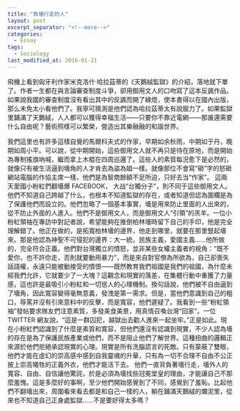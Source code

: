 ```yaml
---
title: "負墻行走的人"
layout: post
excerpt_separator: "<!--more-->"
categories:
  - Essay
tags:
  - Sociology
last_modified_at: 2016-01-21
---
```


飛機上看到匈牙利作家米克洛什·哈拉茲蒂的《天鵝絨監獄》的介紹，落地就下單了。作者一生都在與言論審查制度斗爭，卻用御用文人的口吻寫了這本反諷作品。如果說我國的審查制度沒有看出其中的反諷而開了綠燈，使本書得以在國內出版，那么未免太小看他們了。我寧可猜測是他們認為哈拉茲蒂太有說服力了。如果監獄里鋪滿了天鵝絨，人人都可以獲得幸福生活——只要你不靠近電網——那誰還需要什么自由呢？藝術照樣可以繁榮，營造出其樂融融的和諧世界。

<!--more-->

我們這里也有許多這樣自覺的馬爾科夫式的作家，早期如余秋雨，中期如于丹，晚期如周小平。可以說，從中期開始，這些御用文人就不再只是待在原地，而是開始為專制搖旗吶喊，繼而拿上木棍在四周巡邏了。這些人的素質每況愈下是必然的，就像只有被生活逼到墻角的人才肯去為盜為娼一樣。就像那位不會寫“砸”字的怒砸網站電腦的作協主席一樣，他們是為智商餘額不足所迫，只好去当“作家”。
這兩天愛國小粉紅們翻墻爆 FACEBOOK， 大战“台獨分子”，則不同于這些御用文人。他們不知道自己跨越了什么，也根本不知道監獄的存在，或者知道但認為圍欄是為了保護他們而設立的。他們忽略了一個基本事實，墻是用來防止里面的人出來的，從不防止外面的人進入。他們不是御用文人，而是御用文人“引領”的羔羊。一位小粉紅領袖在專訪中對記者說，希望能夠在推倒柏林墻時留下自己的手印，他是完全理解錯了。他正在做的，是拓寬柏林墻的邊界，他走到哪里，就要在那里豎起墻來。那是他認為神聖不可侵犯的邊界：大一統，民族主義，愛國主義……他所做的，完全符合正義。他們對台灣獨立的憤怒，並非某些女權主義者的視角：“既不愛你，也不許你走，否則就要動用暴力”，而是來自對官僚為所欲為，自己卻喪失話語權，永遠只能被動接受的憤恨——既然教育我們祖國是我們的祖國，為什麼未經我們允許，它就要少了一大塊？這觀念和現實的落差，在集體行動中重獲了力量感，這也許是最吸引小粉紅和一切慫人的心理機制。換句話說，他們被不自由逼到了墻角，因此寬容變得毫無意義，發洩是第一需求。但是，當他們意識到自己的粗口，辱罵并沒有引來意料中的反擊，而是寬容，他們遲疑了。我看到一些“粉紅領袖”發帖要求隊友們注意素質，多發美食美景，用真情召喚台灣“回家”。一位 TWITTER 網友說，“這是一群囚犯，越獄出去勸人進來一起坐牢。”正是如此。現在小粉紅們認識到了什麼是素質和寬容，但他們還沒有認識到現實，不少人認為墻的存在是為了保護民族產業或他們，而不是阻止他們了解世界。這種扭曲的邏輯正來源於他們拒絕承認現實的心理。現實是所有洗腦謊言的死敵。只有蒙蔽了雙眼，他們才能在虛幻的崇高感中感到自我靈魂的升華，只有為一切不合理不自由不公正披上崇高犧牲的正義外衣，他們才能活下去。
他們一直背負著墻行走，墻外人的寬容、自由、自信讓他驚詫，於是必須為墻找些冠冕堂皇的理由，才能讓自己不那麼羞愧。這是多麼好的事啊，至少他們開始感覺到了不同，感覺到了羞恥。比起他們不翻墻出來，周圍看來看去都是和自己一樣的人，躺在鋪滿天鵝絨的爛泥里，從來也不知道自己正身處監獄……不是要好得太多嗎？
